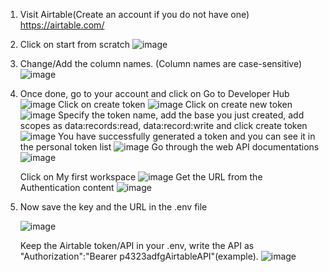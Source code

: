 1. Visit Airtable(Create an account if you do not have one)
   https://airtable.com/
2. Click on start from scratch
   ![image](https://github.com/chatcontract/django-ml-backend/assets/72710483/54f4a448-a8d7-446c-bb34-5182d97d53ae)
3. Change/Add the column names. (Column names are case-sensitive)
   ![image](https://github.com/chatcontract/django-ml-backend/assets/72710483/5623e480-30ce-495c-96e6-4af667bde130)
4. Once done, go to your account and click on Go to Developer Hub
   ![image](https://github.com/chatcontract/django-ml-backend/assets/72710483/169b5145-fd6c-481d-bc87-220a88eae507)
   Click on create token
   ![image](https://github.com/chatcontract/django-ml-backend/assets/72710483/40c61913-2e33-4fd8-affc-3925acabd8f5)
   Click on create new token
   ![image](https://github.com/chatcontract/django-ml-backend/assets/72710483/286cfcd4-b9f9-4825-8693-ef01b17cc195)
   Specify the token name, add the base you just created, add scopes as data:records:read, data:record:write and click create token
   ![image](https://github.com/chatcontract/django-ml-backend/assets/72710483/61168198-12e1-461d-9a82-f069b177d5f3)
   You have successfully generated a token and you can see it in the personal token list
   ![image](https://github.com/chatcontract/django-ml-backend/assets/72710483/5a048ad4-f173-4f71-a894-d9a21d1ba09b)
   Go through the web API documentations
   ![image](https://github.com/chatcontract/django-ml-backend/assets/72710483/c65e3a11-4174-4a08-996b-c4912fe6da40)

   Click on My first workspace
   ![image](https://github.com/chatcontract/django-ml-backend/assets/72710483/32e91a9b-ee1c-4b23-b800-4de3359925f1)
   Get the URL from the Authentication content
   ![image](https://github.com/chatcontract/django-ml-backend/assets/72710483/7f8cea08-72b3-4306-9f84-1044ee6ac460)
6. Now save the key and the URL in the .env file 

   
   ![image](https://github.com/initmahesh/MLAI-community-labs/assets/72710483/5abb8d64-af27-486c-8a75-03ade49489f8)


   Keep the Airtable token/API in your .env, write the API as "Authorization":"Bearer p4323adfgAirtableAPI"(example).
   ![image](https://github.com/chatcontract/django-ml-backend/assets/72710483/6001bc8c-6754-41b7-9f15-b37a6ca24b43)
